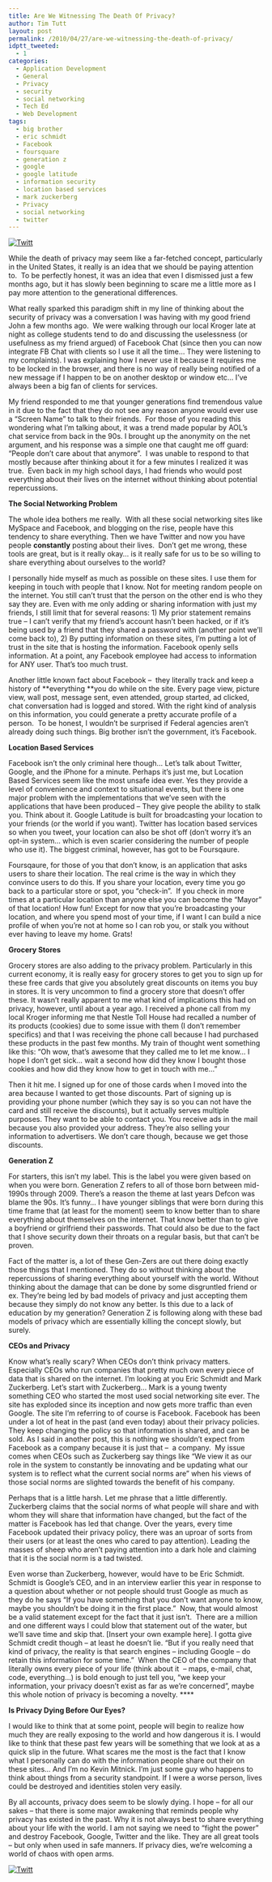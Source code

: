 ```yaml
---
title: Are We Witnessing The Death Of Privacy?
author: Tim Tutt
layout: post
permalink: /2010/04/27/are-we-witnessing-the-death-of-privacy/
idptt_tweeted:
  - 1
categories:
  - Application Development
  - General
  - Privacy
  - security
  - social networking
  - Tech Ed
  - Web Development
tags:
  - big brother
  - eric schmidt
  - Facebook
  - foursquare
  - generation z
  - google
  - google latitude
  - information security
  - location based services
  - mark zuckerberg
  - Privacy
  - social networking
  - twitter
---
```

<div class="twttr_button">
  <a href="http://twitter.com/share?url=http://www.timtutt.com/2010/04/27/are-we-witnessing-the-death-of-privacy/&text=Are+We+Witnessing+The+Death+Of+Privacy%3F" target="_blank" title="Click here if you like this article."> <img src="http://www.timtutt.com/wp-content/plugins/twitter-plugin/images/twitt.gif" alt="Twitt" /> </a>
</div>

While the death of privacy may seem like a far-fetched concept, particularly in the United States, it really is an idea that we should be paying attention to.  To be perfectly honest, it was an idea that even I dismissed just a few months ago, but it has slowly been beginning to scare me a little more as I pay more attention to the generational differences.

What really sparked this paradigm shift in my line of thinking about the security of privacy was a conversation I was having with my good friend John a few months ago.  We were walking through our local Kroger late at night as college students tend to do and discussing the uselessness (or usefulness as my friend argued) of Facebook Chat (since then you can now integrate FB Chat with clients so I use it all the time&#8230; They were listening to my complaints). I was explaining how I never use it because it requires me to be locked in the browser, and there is no way of really being notified of a new message if I happen to be on another desktop or window etc&#8230; I&#8217;ve always been a big fan of clients for services.

My friend responded to me that younger generations find tremendous value in it due to the fact that they do not see any reason anyone would ever use a &#8220;Screen Name&#8221; to talk to their friends.  For those of you reading this wondering what I&#8217;m talking about, it was a trend made popular by AOL&#8217;s chat service from back in the 90s. I brought up the anonymity on the net argument, and his response was a simple one that caught me off guard:  &#8220;People don&#8217;t care about that anymore&#8221;.  I was unable to respond to that mostly because after thinking about it for a few minutes I realized it was true.  Even back in my high school days, I had friends who would post everything about their lives on the internet without thinking about potential repercussions.

**The Social Networking Problem**

The whole idea bothers me really.  With all these social networking sites like MySpace and Facebook, and blogging on the rise, people have this tendency to share everything. Then we have Twitter and now you have people **constantly** posting about their lives.  Don&#8217;t get me wrong, these tools are great, but is it really okay&#8230; is it really safe for us to be so willing to share everything about ourselves to the world?

I personally hide myself as much as possible on these sites. I use them for keeping in touch with people that I know. Not for meeting random people on the internet. You still can&#8217;t trust that the person on the other end is who they say they are. Even with me only adding or sharing information with just my friends, I still limit that for several reasons: 1) My prior statement remains true &#8211; I can&#8217;t verify that my friend&#8217;s account hasn&#8217;t been hacked, or if it&#8217;s being used by a friend that they shared a password with (another point we&#8217;ll come back to), 2) By putting information on these sites, I&#8217;m putting a lot of trust in the site that is hosting the information. Facebook openly sells information. At a point, any Facebook employee had access to information for ANY user. That&#8217;s too much trust.

Another little known fact about Facebook &#8211;  they literally track and keep a history of **everything **you do while on the site. Every page view, picture view, wall post, message sent, even attended, group started, ad clicked, chat conversation had is logged and stored. With the right kind of analysis on this information, you could generate a pretty accurate profile of a person.  To be honest, I wouldn&#8217;t be surprised if Federal agencies aren&#8217;t already doing such things. Big brother isn&#8217;t the government, it&#8217;s Facebook.

**Location Based Services**

Facebook isn&#8217;t the only criminal here though&#8230; Let&#8217;s talk about Twitter, Google, and the iPhone for a minute. Perhaps it&#8217;s just me, but Location Based Services seem like the most unsafe idea ever. Yes they provide a level of convenience and context to situational events, but there is one major problem with the implementations that we&#8217;ve seen with the applications that have been produced &#8211; They give people the ability to stalk you. Think about it. Google Latitude is built for broadcasting your location to your friends (or the world if you want). Twitter has location based services so when you tweet, your location can also be shot off (don&#8217;t worry it&#8217;s an opt-in system&#8230; which is even scarier considering the number of people who use it). The biggest criminal, however, has got to be Foursqaure.

Foursqaure, for those of you that don&#8217;t know, is an application that asks users to share their location. The real crime is the way in which they convince users to do this. If you share your location, every time you go back to a particular store or spot, you &#8220;check-in&#8221;.  If you check in more times at a particular location than anyone else you can become the &#8220;Mayor&#8221; of that location! How fun! Except for now that you&#8217;re broadcasting your location, and where you spend most of your time, if I want I can build a nice profile of when you&#8217;re not at home so I can rob you, or stalk you without ever having to leave my home. Grats!

**Grocery Stores**

Grocery stores are also adding to the privacy problem. Particularly in this current economy, it is really easy for grocery stores to get you to sign up for these free cards that give you absolutely great discounts on items you buy in stores. It is very uncommon to find a grocery store that doesn&#8217;t offer these. It wasn&#8217;t really apparent to me what kind of implications this had on privacy, however, until about a year ago. I received a phone call from my local Kroger informing me that Nestle Toll House had recalled a number of its products (cookies) due to some issue with them (I don&#8217;t remember specifics) and that I was receiving the phone call because I had purchased these products in the past few months. My train of thought went something like this: &#8220;Oh wow, that&#8217;s awesome that they called me to let me know&#8230; I hope I don&#8217;t get sick&#8230; wait a second how did they know I bought those cookies and how did they know how to get in touch with me&#8230;&#8221;

Then it hit me. I signed up for one of those cards when I moved into the area because I wanted to get those discounts. Part of signing up is providing your phone number (which they say is so you can not have the card and still receive the discounts), but it actually serves multiple purposes. They want to be able to contact you. You receive ads in the mail because you also provided your address. They&#8217;re also selling your information to advertisers. We don&#8217;t care though, because we get those discounts.

**Generation Z**

For starters, this isn&#8217;t my label. This is the label you were given based on when you were born. Generation Z refers to all of those born between mid-1990s through 2009. There&#8217;s a reason the theme at last years Defcon was blame the 90s. It&#8217;s funny&#8230; I have younger siblings that were born during this time frame that (at least for the moment) seem to know better than to share everything about themselves on the internet. That know better than to give a boyfriend or girlfriend their passwords. That could also be due to the fact that I shove security down their throats on a regular basis, but that can&#8217;t be proven.

Fact of the matter is, a lot of these Gen-Zers are out there doing exactly those things that I mentioned. They do so without thinking about the repercussions of sharing everything about yourself with the world. Without thinking about the damage that can be done by some disgruntled friend or ex. They&#8217;re being led by bad models of privacy and just accepting them because they simply do not know any better. Is this due to a lack of education by my generation? Generation Z is following along with these bad models of privacy which are essentially killing the concept slowly, but surely.

**CEOs and Privacy**

Know what&#8217;s really scary? When CEOs don&#8217;t think privacy matters. Especially CEOs who run companies that pretty much own every piece of data that is shared on the internet. I&#8217;m looking at you Eric Schmidt and Mark Zuckerberg. Let&#8217;s start with Zuckerberg&#8230; Mark is a young twenty something CEO who started the most used social networking site ever. The site has exploded since its inception and now gets more traffic than even Google. The site I&#8217;m referring to of course is Facebook. Facebook has been under a lot of heat in the past (and even today) about their privacy policies. They keep changing the policy so that information is shared, and can be sold. As I said in another post, this is nothing we shouldn&#8217;t expect from Facebook as a company because it is just that &#8211;  a company.  My issue comes when CEOs such as Zuckerberg say things like &#8220;We view it as our role in the system to constantly be innovating and be updating what our system is to reflect what the current social norms are&#8221; when his views of those social norms are slighted towards the benefit of his company.

Perhaps that is a little harsh. Let me phrase that a little differently. Zuckerberg claims that the social norms of what people will share and with whom they will share that information have changed, but the fact of the matter is Facebook has led that change. Over the years, every time Facebook updated their privacy policy, there was an uproar of sorts from their users (or at least the ones who cared to pay attention). Leading the masses of sheep who aren&#8217;t paying attention into a dark hole and claiming that it is the social norm is a tad twisted.

Even worse than Zuckerberg, however, would have to be Eric Schmidt. Schmidt is Google&#8217;s CEO, and in an interview earlier this year in response to a question about whether or not people should trust Google as much as they do he says &#8220;If you have something that you don&#8217;t want anyone to know, maybe you shouldn&#8217;t be doing it in the first place.&#8221;  Now, that would almost be a valid statement except for the fact that it just isn&#8217;t.  There are a million and one different ways I could blow that statement out of the water, but we&#8217;ll save time and skip that. [Insert your own example here]. I gotta give Schmidt credit though &#8211; at least he doesn&#8217;t lie. &#8220;But if you really need that kind of privacy, the reality is that search engines – including Google – do retain this information for some time.&#8221;  When the CEO of the company that literally owns every piece of your life (think about it  &#8211; maps, e-mail, chat, code, everything&#8230;) is bold enough to just tell you, &#8220;we keep your information, your privacy doesn&#8217;t exist as far as we&#8217;re concerned&#8221;, maybe this whole notion of privacy is becoming a novelty. ****

**Is Privacy Dying Before Our Eyes?**

I would like to think that at some point, people will begin to realize how much they are really exposing to the world and how dangerous it is. I would like to think that these past few years will be something that we look at as a quick slip in the future. What scares me the most is the fact that I know what I personally can do with the information people share out their on these sites&#8230; And I&#8217;m no Kevin Mitnick. I&#8217;m just some guy who happens to think about things from a security standpoint. If I were a worse person, lives could be destroyed and identities stolen very easily.

By all accounts, privacy does seem to be slowly dying. I hope &#8211; for all our sakes &#8211; that there is some major awakening that reminds people why privacy has existed in the past. Why it is not always best to share everything about your life with the world. I am not saying we need to &#8220;fight the power&#8221; and destroy Facebook, Google, Twitter and the like. They are all great tools &#8211; but only when used in safe manners. If privacy dies, we&#8217;re welcoming a world of chaos with open arms.

<div class="twttr_button">
  <a href="http://twitter.com/share?url=http://www.timtutt.com/2010/04/27/are-we-witnessing-the-death-of-privacy/&text=Are+We+Witnessing+The+Death+Of+Privacy%3F" target="_blank" title="Click here if you like this article."> <img src="http://www.timtutt.com/wp-content/plugins/twitter-plugin/images/twitt.gif" alt="Twitt" /> </a>
</div>